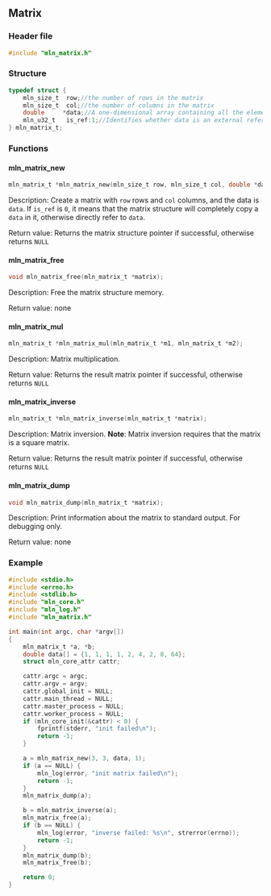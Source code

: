 ## Matrix



### Header file

```c
#include "mln_matrix.h"
```



### Structure

```c
typedef struct {                 
    mln_size_t  row;//the number of rows in the matrix
    mln_size_t  col;//the number of columns in the matrix
    double     *data;//A one-dimensional array containing all the elements in the matrix, arranged row by row
    mln_u32_t   is_ref:1;//Identifies whether data is an external reference, this flag is used to ignore the release of data when releasing the matrix structure
} mln_matrix_t;
```



### Functions



#### mln_matrix_new

```c
mln_matrix_t *mln_matrix_new(mln_size_t row, mln_size_t col, double *data, mln_u32_t is_ref);
```

Description: Create a matrix with `row` rows and `col` columns, and the data is `data`. If `is_ref` is `0`, it means that the matrix structure will completely copy a `data` in it, otherwise directly refer to `data`.

Return value: Returns the matrix structure pointer if successful, otherwise returns `NULL`



#### mln_matrix_free

```c
void mln_matrix_free(mln_matrix_t *matrix);
```

Description: Free the matrix structure memory.

Return value: none



#### mln_matrix_mul

```c
mln_matrix_t *mln_matrix_mul(mln_matrix_t *m1, mln_matrix_t *m2);
```

Description: Matrix multiplication.

Return value: Returns the result matrix pointer if successful, otherwise returns `NULL`



#### mln_matrix_inverse

```c
mln_matrix_t *mln_matrix_inverse(mln_matrix_t *matrix);
```

Description: Matrix inversion. **Note**: Matrix inversion requires that the matrix is a square matrix.

Return value: Returns the result matrix pointer if successful, otherwise returns `NULL`



#### mln_matrix_dump

```c
void mln_matrix_dump(mln_matrix_t *matrix);
```

Description: Print information about the matrix to standard output. For debugging only.

Return value: none



### Example

```c
#include <stdio.h>
#include <errno.h>
#include <stdlib.h>
#include "mln_core.h"
#include "mln_log.h"
#include "mln_matrix.h"

int main(int argc, char *argv[])
{
    mln_matrix_t *a, *b;
    double data[] = {1, 1, 1, 1, 2, 4, 2, 8, 64};
    struct mln_core_attr cattr;

    cattr.argc = argc;
    cattr.argv = argv;
    cattr.global_init = NULL;
    cattr.main_thread = NULL;
    cattr.master_process = NULL;
    cattr.worker_process = NULL;
    if (mln_core_init(&cattr) < 0) {
        fprintf(stderr, "init failed\n");
        return -1;
    }

    a = mln_matrix_new(3, 3, data, 1);
    if (a == NULL) {
        mln_log(error, "init matrix failed\n");
        return -1;
    }
    mln_matrix_dump(a);

    b = mln_matrix_inverse(a);
    mln_matrix_free(a);
    if (b == NULL) {
        mln_log(error, "inverse failed: %s\n", strerror(errno));
        return -1;
    }
    mln_matrix_dump(b);
    mln_matrix_free(b);

    return 0;
}
```

